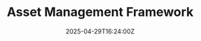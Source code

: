 ---
title: Asset Management Framework
linkTitle: Asset Management Framework
date: '2025-04-29T16:24:00Z'
weight: 1
description: Framework for asset management includes continuous discovery, accurate
  information, accessibility, automation, security, lifecycle management, and integration
  with existing tools, emphasizing a centralized asset database and change management
  log for effective oversight and compliance.
draft: false
ref: asset-management-framework
---